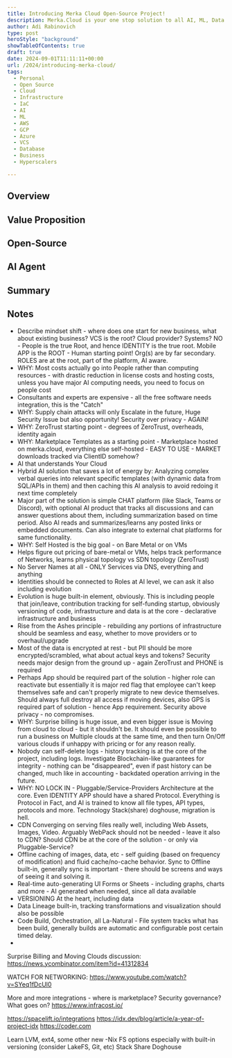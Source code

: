 ```yaml
---
title: Introducing Merka Cloud Open-Source Project!
description: Merka.Cloud is your one stop solution to all AI, ML, Data Processing and most other personal and business needs. One stop shop of easy to deploy, scalable solution that will grow with you.
author: Adi Rabinovich
type: post
heroStyle: "background"
showTableOfContents: true
draft: true
date: 2024-09-01T11:11:11+00:00
url: /2024/introducing-merka-cloud/
tags:
  - Personal
  - Open Source
  - Cloud
  - Infrastructure
  - IaC
  - AI
  - ML
  - AWS
  - GCP
  - Azure
  - VCS
  - Database
  - Business
  - Hyperscalers

---
```


## Overview

## Value Proposition


## Open-Source


## AI Agent


## Summary

## Notes

- Describe mindset shift - where does one start for new business, what about existing business? VCS is the root? Cloud provider? Systems? NO - People is the true Root, and hence IDENTITY is the true root. Mobile APP is the ROOT - Human starting point! Org(s) are by far secondary. ROLES are at the root, part of the platform, AI aware.
- WHY: Most costs actually go into People rather than computing resources - with drastic reduction in license costs and hosting costs, unless you have major AI computing needs, you need to focus on people cost
- Consultants and experts are expensive - all the free software needs integration, this is the "Catch"
- WHY: Supply chain attacks will only Escalate in the future, Huge Security Issue but also opportunity! Security over privacy - AGAIN!
- WHY: ZeroTrust starting point - degrees of ZeroTrust, overheads, identity again
- WHY: Marketplace Templates as a starting point - Marketplace hosted on merka.cloud, everything else self-hosted - EASY TO USE - MARKET downloads tracked via ClientID somehow?
- AI that understands Your Cloud
- Hybrid AI solution that saves a lot of energy by: Analyzing complex verbal queries into relevant specific templates (with dynamic data from SQL/APIs in them) and then caching this AI analysis to avoid redoing it next time completely
- Major part of the solution is simple CHAT platform (like Slack, Teams or Discord), with optional AI product that tracks all discussions and can answer questions about them, including summarization based on time period. Also AI reads and summarizes/learns any posted links or embedded documents. Can also integrate to external chat platforms for same functionality.
- WHY: Self Hosted is the big goal - on Bare Metal or on VMs
- Helps figure out pricing of bare-metal or VMs, helps track performance of Networks, learns physical topology vs SDN topology (ZeroTrust)
- No Server Names at all - ONLY Services via DNS, everything and anything
- Identities should be connected to Roles at AI level, we can ask it also including evolution
- Evolution is huge built-in element, obviously. This is including people that join/leave, contribution tracking for self-funding startup, obviously versioning of code, infrastructure and data is at the core - declarative infrastructure and business
- Rise from the Ashes principle - rebuilding any portions of infrastructure should be seamless and easy, whether to move providers or to overhaul/upgrade
- Most of the data is encrypted at rest - but PII should be more encrypted/scrambled, what about actual keys and tokens? Security needs major design from the ground up - again ZeroTrust and PHONE is required
- Perhaps App should be required part of the solution - higher role can reactivate but essentially it is major red flag that employee can't keep themselves safe and can't properly migrate to new device themselves. Should always full destroy all access if moving devices, also GPS is required part of solution - hence App requirement. Security above privacy - no compromises.
- WHY: Surprise billing is huge issue, and even bigger issue is Moving from cloud to cloud - but it shouldn't be. It should even be possible to run a business on Multiple clouds at the same time, and then turn On/Off various clouds if unhappy with pricing or for any reason really.
- Nobody can self-delete logs - history tracking is at the core of the project, including logs. Investigate Blockchain-like guarantees for integrity - nothing can be "disappeared", even if past history can be changed, much like in accounting - backdated operation arriving in the future.
- WHY: NO LOCK IN - Pluggable/Service-Providers Architecture at the core. Even IDENTITY APP should have a shared Protocol. Everything is Protocol in Fact, and AI is trained to know all file types, API types, protocols and more. Technology Stack(share) doghouse, migration is hell. 
- CDN Converging on serving files really well, including Web Assets, Images, Video. Arguably WebPack should not be needed - leave it also to CDN? Should CDN be at the core of the solution - or only via Pluggable-Service?
- Offline caching of images, data, etc - self guiding (based on frequency of modification) and fluid cache/no-cache behavior. Sync to Offline built-in, generally sync is important - there should be screens and ways of seeing it and solving it.
- Real-time auto-generating UI Forms or Sheets - including graphs, charts and more - AI generated when needed, since all data available
- VERSIONING At the heart, including data
- Data Lineage built-in, tracking transformations and visualization should also be possible
- Code Build, Orchestration, all La-Natural - File system tracks what has been build, generally builds are automatic and configurable post certain timed delay.
- 


Surprise Billing and Moving Clouds discussion: https://news.ycombinator.com/item?id=41312834

WATCH FOR NETWORKING: https://www.youtube.com/watch?v=SYeq1fDcUl0


More and more integrations - where is marketplace? Security governance? What goes on?
https://www.infracost.io/

https://spacelift.io/integrations
https://idx.dev/blog/article/a-year-of-project-idx
https://coder.com

Learn LVM, ext4, some other new -Nix FS options especially with built-in versioning (consider LakeFS, Git, etc)
Stack Share Doghouse
